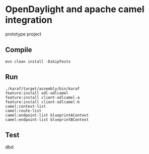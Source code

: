 OpenDaylight and apache camel integration 
=========================================
prototype project


Compile
-------
```
mvn clean install -DskipTests
```

Run
---
```
./karaf/target/assembly/bin/karaf
feature:install odl-odlcamel 
feature:install client-odlcamel-a 
feature:install client-odlcamel-b
camel:context-list
camel:route-list 
camel:endpoint-list blueprintAContext
camel:endpoint-list blueprintBContext
```

Test
----
dbd



